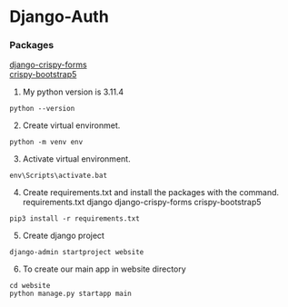 # Django-Auth
### Packages
[django-crispy-forms](https://django-crispy-forms.readthedocs.io/en/latest/install.html)
<br/>
[crispy-bootstrap5](https://pypi.org/project/crispy-bootstrap5/)

1. My python version is 3.11.4
```
python --version
```
2. Create virtual environmet.
```
python -m venv env
```
3. Activate virtual environment.
```
env\Scripts\activate.bat
```
4. Create requirements.txt and install the packages with the command.
requirements.txt 
    django
    django-crispy-forms
    crispy-bootstrap5
```
pip3 install -r requirements.txt
```
5. Create django project
```
django-admin startproject website
```
6. To create our main app in website directory
```
cd website
python manage.py startapp main
```
